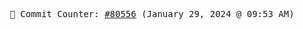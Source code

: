 <p align="center">
    <samp>
        📮 Commit Counter: <a href="https://github.com/Javascript-void0/Javascript-void0/commits/main">#80556</a> (January 29, 2024 @ 09:53 AM)
    </samp>
</p>